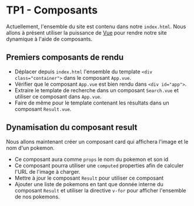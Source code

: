 # TP1 - Composants

Actuellement, l'ensemble du site est contenu dans notre `index.html`. Nous allons à présent utiliser la puissance de [Vue](https://vuejs.org/) pour rendre notre site dynamique à l'aide de composants.

## Premiers composants de rendu

- Déplacer depuis `index.html` l'ensemble du template `<div class="container">` dans le composant `App.vue`.
- Vérifier que le composant `App.vue` est bien rendu dans `<div id="app">`.
- Extraire le template de recherche dans un composant `Search.vue` et utiliser ce composant dans `App.vue`.
- Faire de même pour le template contenant les résultats dans un composant `Result.vue`.

## Dynamisation du composant result

Nous allons maintenant créer un composant card qui affichera l'image et le nom d'un pokemon.

- Ce composant aura comme `props` le nom du pokemon et son id
- Ce composant pourra utiliser une `computed` properties afin de calculer l'URL de l'image à charger.
- Mettre à jour le composant `Result` pour utiliser ce composant
- Ajouter une liste de pokemons en tant que donnée interne du composant `Result` et utiliser la directive `v-for` pour afficher l'ensemble de nos pokemons.  
